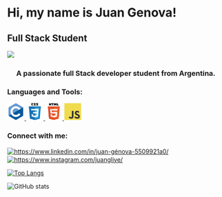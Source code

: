 # Hi, my name is Juan Genova!
## Full Stack Student
<img src="https://talently.tech/blog/wp-content/uploads/2022/03/ramas-de-la-programacion-scaled.jpg" style="max-width: 100%;"></a>
<h3 align="center">A passionate full Stack developer student from Argentina.</h3>
<h3 align="left">Languages and Tools:</h3>
<p align="left"> <a href="https://www.cprogramming.com/" target="_blank" rel="noreferrer"> <img src="https://raw.githubusercontent.com/devicons/devicon/master/icons/c/c-original.svg" alt="c" width="40" height="40"/> </a> <a href="https://www.w3schools.com/css/" target="_blank" rel="noreferrer"> <img src="https://raw.githubusercontent.com/devicons/devicon/master/icons/css3/css3-original-wordmark.svg" alt="css3" width="40" height="40"/> </a> <a href="https://www.w3.org/html/" target="_blank" rel="noreferrer"> <img src="https://raw.githubusercontent.com/devicons/devicon/master/icons/html5/html5-original-wordmark.svg" alt="html5" width="40" height="40"/> </a><a href="https://developer.mozilla.org/en-US/docs/Web/JavaScript" target="_blank" rel="noreferrer"> <img src="https://raw.githubusercontent.com/devicons/devicon/master/icons/javascript/javascript-original.svg" alt="javascript" width="40" height="40"/> </a> </p>
 </p>
<h3 align="left">Connect with me:</h3>
<p align="left">
<a href="https://linkedin.com/in/https://www.linkedin.com/in/juan-génova-5509921a0/" target="blank"><img align="center" src="https://raw.githubusercontent.com/rahuldkjain/github-profile-readme-generator/master/src/images/icons/Social/linked-in-alt.svg" alt="https://www.linkedin.com/in/juan-génova-5509921a0/" height="30" width="40" /></a>
<a href="https://instagram.com/https://www.instagram.com/juanglive/" target="blank"><img align="center" src="https://raw.githubusercontent.com/rahuldkjain/github-profile-readme-generator/master/src/images/icons/Social/instagram.svg" alt="https://www.instagram.com/juanglive/" height="30" width="40" /></a>
</p>

[![Top Langs](https://github-readme-stats.vercel.app/api/top-langs/?username=JuanG-live)](https://github.com/anuraghazra/github-readme-stats)

![GitHub stats](https://github-readme-stats.vercel.app/api?username=JuanG-live&show_icons=true)    
